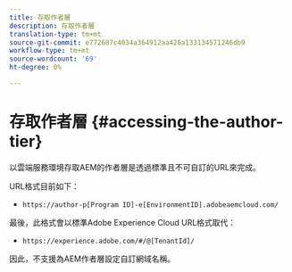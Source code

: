 ```yaml
---
title: 存取作者層
description: 存取作者層
translation-type: tm+mt
source-git-commit: e772687c4034a364912aa426a133134571246db9
workflow-type: tm+mt
source-wordcount: '69'
ht-degree: 0%

---
```



# 存取作者層 {#accessing-the-author-tier}

以雲端服務環境存取AEM的作者層是透過標準且不可自訂的URL來完成。

URL格式目前如下：

* `https://author-p[Program ID]-e[EnvironmentID].adobeaemcloud.com/`

最後，此格式會以標準Adobe Experience Cloud URL格式取代：

* `https://experience.adobe.com/#/@[TenantId]/`

因此，不支援為AEM作者層設定自訂網域名稱。
